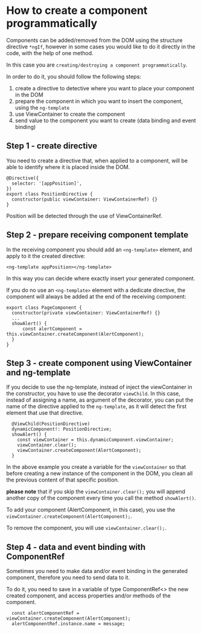 # How to create a component programmatically

Components can be added/removed from the DOM using the structure directive `*ngIf`, however in some cases you would like to do it directly in the code, with the help of one method.

In this case you are `creating/destroying a component programmatically`.

In order to do it, you should follow the following steps:

1. create a directive to detective where you want to place your component in the DOM
2. prepare the component in which you want to insert the component, using the `ng-template`
3. use ViewContainer to create the component
4. send value to the component you want to create (data binding and event binding)

## Step 1 - create directive

You need to create a directive that, when applied to a component, will be able to identify where it is placed inside the DOM.

```
@Directive({
  selector: '[appPosition]',
})
export class PositionDirective {
  constructor(public viewContainer: ViewContainerRef) {}
}
```

Position will be detected through the use of ViewContainerRef.

## Step 2 - prepare receiving component template

In the receiving component you should add an `<ng-template>` element, and apply to it the created directive:

```
<ng-template appPosition></ng-template>
```

In this way you can decide where exactly insert your generated component.

If you do no use an `<ng-template>` element with a dedicate directive, the component will always be added at the end of the receiving component:

```
export class PageComponent {
  constructor(private viewContainer: ViewContainerRef) {}
  ...
  showAlert() {
      const alertComponent = this.viewContainer.createComponent(AlertComponent);
  }
}
```

## Step 3 - create component using ViewContainer and ng-template

If you decide to use the ng-template, instead of inject the viewContainer in the constructor, you have to use the decorator `viewChild`. In this case, instead of assigning a name, as argument of the decorator, you can put the name of the directive applied to the `ng-template`, as it will detect the first element that use that directive.

```
  @ViewChild(PositionDirective)
  dynamicComponent!: PositionDirective;
  showAlert() {
    const viewContainer = this.dynamicComponent.viewContainer;
    viewContainer.clear();
    viewContainer.createComponent(AlertComponent);
  }
```

In the above example you create a variable for the `viewContainer` so that before creating a new instance of the component in the DOM, you clean all the previous content of that specific position.

**please note** that if you skip the `viewContainer.clear();` you will append another copy of the component every time you call the method `showAlert()`.

To add your component (AlertComponent, in this case), you use the `viewContainer.createComponent(AlertComponent);`.

To remove the component, you will use `viewContainer.clear();`.

## Step 4 - data and event binding with ComponentRef

Sometimes you need to make data and/or event binding in the generated component, therefore you need to send data to it.

To do it, you need to save in a variable of type ComponentRef<> the new created component, and access properties and/or methods of the component.

```
  const alertComponentRef = viewContainer.createComponent(AlertComponent);
  alertComponentRef.instance.name = message;
```
